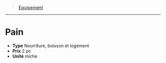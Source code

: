 ﻿---
!EquipmentItem
Type: Nourriture, boisson et logement
Price: 2 pc
Unity: miche
Id: equipment_hd.md#pain
ParentLink: equipment_hd.md#Équipement
Name: Pain
ParentName: Équipement
NameLevel: 1
Attributes: {}
---
> [Équipement](hd_equipment.md)

---

# Pain

- **Type** Nourriture, boisson et logement
- **Prix** 2 pc
- **Unité** miche

